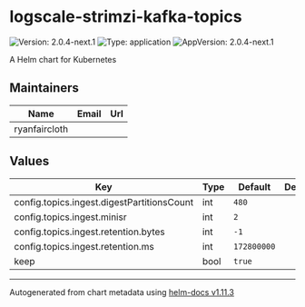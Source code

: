 # logscale-strimzi-kafka-topics

![Version: 2.0.4-next.1](https://img.shields.io/badge/Version-2.0.4--next.1-informational?style=flat-square) ![Type: application](https://img.shields.io/badge/Type-application-informational?style=flat-square) ![AppVersion: 2.0.4-next.1](https://img.shields.io/badge/AppVersion-2.0.4--next.1-informational?style=flat-square)

A Helm chart for Kubernetes

## Maintainers

| Name | Email | Url |
| ---- | ------ | --- |
| ryanfaircloth |  |  |

## Values

| Key | Type | Default | Description |
|-----|------|---------|-------------|
| config.topics.ingest.digestPartitionsCount | int | `480` |  |
| config.topics.ingest.minisr | int | `2` |  |
| config.topics.ingest.retention.bytes | int | `-1` |  |
| config.topics.ingest.retention.ms | int | `172800000` |  |
| keep | bool | `true` |  |

----------------------------------------------
Autogenerated from chart metadata using [helm-docs v1.11.3](https://github.com/norwoodj/helm-docs/releases/v1.11.3)

